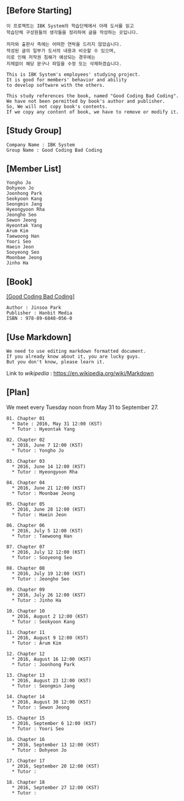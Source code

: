 ## [Before Starting]
```
이 프로젝트는 IBK System의 학습단체에서 아래 도서를 읽고  
학습단체 구성원들의 생각들을 정리하여 글을 작성하는 곳입니다. 

저자와 출판사 측에는 어떠한 연락을 드리지 않았습니다.  
작성된 글의 일부가 도서의 내용과 비슷할 수 있으며,  
이로 인해 저작권 침해가 예상되는 경우에는  
지체없이 해당 문구나 파일을 수정 또는 삭제하겠습니다.  
```

```
This is IBK System's employees' studying project.  
It is good for members' behavior and ability  
to develop software with the others.

This study references the book, named "Good Coding Bad Coding".   
We have not been permitted by book's author and publisher.  
So, We will not copy book's contents.  
If we copy any content of book, we have to remove or modify it.
```

## [Study Group]  
```
Company Name : IBK System  
Group Name : Good Coding Bad Coding
```

## [Member List]  
```
Yongho Jo  
Dohyeon Jo  
Joonhong Park  
Seokyoon Kang  
Seongmin Jang  
Hyeongyoon Rha  
Jeongho Seo  
Sewon Jeong  
Hyeontak Yang  
Arum Kim  
Taewoong Han  
Yoori Seo  
Haein Jeon  
Sooyeong Seo  
Moonbae Jeong  
Jinho Ha  
```

## [Book]  
<a href="http://book.naver.com/bookdb/book_detail.nhn?bid=7321418" target="popup"> [Good Coding Bad Coding] </a>   
```
Author : Jinsoo Park  
Publisher : Hanbit Media  
ISBN : 978-89-6848-056-0  
```

## [Use Markdown]  
```
We need to use editing markdown formatted document.  
If you already know about it, you are lucky guys.  
But you don't know, please learn it.  
```
Link to _wikipedia_ : <a href="https://en.wikipedia.org/wiki/Markdown" target="popup"> https://en.wikipedia.org/wiki/Markdown </a>   


## [Plan]

We meet every Tuesday noon from May 31 to September 27.  
```
01. Chapter 01  
  * Date : 2016, May 31 12:00 (KST)  
  * Tutor : Hyeontak Yang  

02. Chapter 02  
  * 2016, June 7 12:00 (KST)  
  * Tutor : Yongho Jo  

03. Chapter 03  
  * 2016, June 14 12:00 (KST)  
  * Tutor : Hyeongyoon Rha  

04. Chapter 04  
  * 2016, June 21 12:00 (KST)  
  * Tutor : Moonbae Jeong  

05. Chapter 05  
  * 2016, June 28 12:00 (KST)  
  * Tutor : Haein Jeon  

06. Chapter 06  
  * 2016, July 5 12:00 (KST)  
  * Tutor : Taewoong Han  

07. Chapter 07  
  * 2016, July 12 12:00 (KST)  
  * Tutor : Sooyeong Seo  

08. Chapter 08  
  * 2016, July 19 12:00 (KST)  
  * Tutor : Jeongho Seo  

09. Chapter 09  
  * 2016, July 26 12:00 (KST)  
  * Tutor : Jinho Ha  

10. Chapter 10  
  * 2016, August 2 12:00 (KST)  
  * Tutor : Seokyoon Kang  

11. Chapter 11  
  * 2016, August 9 12:00 (KST)  
  * Tutor : Arum Kim  

12. Chapter 12  
  * 2016, August 16 12:00 (KST)  
  * Tutor : Joonhong Park  

13. Chapter 13  
  * 2016, August 23 12:00 (KST)  
  * Tutor : Seongmin Jang  

14. Chapter 14  
  * 2016, August 30 12:00 (KST)  
  * Tutor : Sewon Jeong  

15. Chapter 15  
  * 2016, September 6 12:00 (KST)  
  * Tutor : Yoori Seo  

16. Chapter 16  
  * 2016, September 13 12:00 (KST)  
  * Tutor : Dohyeon Jo  

17. Chapter 17  
  * 2016, September 20 12:00 (KST)  
  * Tutor :   

18. Chapter 18  
  * 2016, September 27 12:00 (KST)  
  * Tutor :   
```

